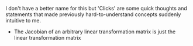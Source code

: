 I don't have a better name for this but 'Clicks' are some quick thoughts and statements that made previously hard-to-understand concepts suddenly intuitive to me.

- The Jacobian of an arbitrary linear transformation matrix is just the linear transformation matrix